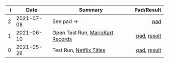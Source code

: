 |    i | Date       | Summary                                                                                                               |                                                                                 Pad/Result |
| ---: | ---------- | --------------------------------------------------------------------------------------------------------------------- | -----------------------------------------------------------------------------------------: |
|    2 | 2021-07-08 | See pad &rarr;                                                                                                        |                                            [pad](https://hackmd.io/nEtqtdxPTRajJKysKSykQQ) |
|    1 | 2021-06-10 | Open Test Run, [MarioKart Records](https://github.com/rfordatascience/tidytuesday/blob/master/data/2021/2021-05-25/readme.md) | [pad](https://hackmd.io/qUl1BnMBRCGJpGR6uuFiQA), [result](https://ddojo.github.io/sessions/01_mariokart/exploration.html) |
|    0 | 2021-05-26 | Test Run, [Netflix Titles](https://github.com/rfordatascience/tidytuesday/blob/master/data/2021/2021-04-20/readme.md) | [pad](https://hackmd.io/FUJE2rSHRHiqu-v1Vgg-gg), [result](sessions/00_netflix/exploration) |
